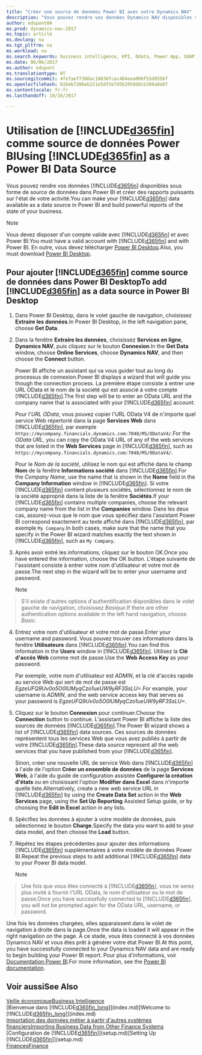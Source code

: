 ```yaml
---
title: "Créer une source de données Power BI avec votre Dynamics NAV"
description: "Vous pouvez rendre vos données Dynamics NAV disponibles sous forme de source de données dans Power BI et créer des rapports puissants sur l'état de votre activité."
author: edupont04
ms.prod: dynamics-nav-2017
ms.topic: article
ms.devlang: na
ms.tgt_pltfrm: na
ms.workload: na
ms.search.keywords: business intelligence, KPI, Odata, Power App, SOAP, analysis
ms.date: 06/06/2017
ms.author: edupont
ms.translationtype: HT
ms.sourcegitcommit: 4fefaef7380ac10836fcac404eea006f55d8556f
ms.openlocfilehash: b1beb7286eb221e5df3e7d5b2050ddcb389a0a07
ms.contentlocale: fr-fr
ms.lasthandoff: 10/16/2017

---
```

# <a name="using-included365finincludesd365finmdmd-as-a-power-bi-data-source"></a><span data-ttu-id="a698e-103">Utilisation de [!INCLUDE[d365fin](includes/d365fin_md.md)] comme source de données Power BI</span><span class="sxs-lookup"><span data-stu-id="a698e-103">Using [!INCLUDE[d365fin](includes/d365fin_md.md)] as a Power BI Data Source</span></span>
<span data-ttu-id="a698e-104">Vous pouvez rendre vos données [!INCLUDE[d365fin](includes/d365fin_md.md)] disponibles sous forme de source de données dans Power BI et créer des rapports puissants sur l'état de votre activité.</span><span class="sxs-lookup"><span data-stu-id="a698e-104">You can make your [!INCLUDE[d365fin](includes/d365fin_md.md)] data available as a data source in Power BI and build powerful reports of the state of your business.</span></span>  

> [!NOTE]  
>   <span data-ttu-id="a698e-105">Vous devez disposer d'un compte valide avec [!INCLUDE[d365fin](includes/d365fin_md.md)] et avec Power BI.</span><span class="sxs-lookup"><span data-stu-id="a698e-105">You must have a valid account with [!INCLUDE[d365fin](includes/d365fin_md.md)] and with Power BI.</span></span> <span data-ttu-id="a698e-106">En outre, vous devez télécharger [Power BI Desktop](https://powerbi.microsoft.com/en-us/desktop/).</span><span class="sxs-lookup"><span data-stu-id="a698e-106">Also, you must download [Power BI Desktop](https://powerbi.microsoft.com/en-us/desktop/).</span></span>  

## <a name="to-add-included365finincludesd365finmdmd-as-a-data-source-in-power-bi-desktop"></a><span data-ttu-id="a698e-107">Pour ajouter [!INCLUDE[d365fin](includes/d365fin_md.md)] comme source de données dans Power BI Desktop</span><span class="sxs-lookup"><span data-stu-id="a698e-107">To add [!INCLUDE[d365fin](includes/d365fin_md.md)] as a data source in Power BI Desktop</span></span>
1. <span data-ttu-id="a698e-108">Dans Power BI Desktop, dans le volet gauche de navigation, choisissez **Extraire les données**.</span><span class="sxs-lookup"><span data-stu-id="a698e-108">In Power BI Desktop, in the left navigation pane, choose **Get Data**.</span></span>
2. <span data-ttu-id="a698e-109">Dans la fenêtre **Extraire les données**, choisissez **Services en ligne**, **Dynamics NAV**, puis cliquez sur le bouton **Connexion**.</span><span class="sxs-lookup"><span data-stu-id="a698e-109">In the **Get Data** window, choose **Online Services**, choose **Dynamics NAV**, and then choose the **Connect** button.</span></span>

   <span data-ttu-id="a698e-110">Power BI affiche un assistant qui va vous guider tout au long du processus de connexion.</span><span class="sxs-lookup"><span data-stu-id="a698e-110">Power BI displays a wizard that will guide you though the connection process.</span></span> <span data-ttu-id="a698e-111">La première étape consiste à entrer une URL OData et le nom de la société qui est associé à votre compte [!INCLUDE[d365fin](includes/d365fin_md.md)].</span><span class="sxs-lookup"><span data-stu-id="a698e-111">The first step will be to enter an OData URL and the company name that is associated with your [!INCLUDE[d365fin](includes/d365fin_md.md)] account.</span></span>  

   <span data-ttu-id="a698e-112">Pour l'*URL OData*, vous pouvez copier l'URL OData V4 de n'importe quel service Web répertorié dans la page **Services Web** dans [!INCLUDE[d365fin](includes/d365fin_md.md)], par exemple `https://mycompany.financials.dynamics.com:7048/MS/ODataV4/`.</span><span class="sxs-lookup"><span data-stu-id="a698e-112">For the *OData URL*, you can copy the OData V4 URL of any of the web services that are listed in the **Web Services** page in [!INCLUDE[d365fin](includes/d365fin_md.md)], such as `https://mycompany.financials.dynamics.com:7048/MS/ODataV4/`.</span></span>  

   <span data-ttu-id="a698e-113">Pour le *Nom de la société*, utilisez le nom qui est affiché dans le champ **Nom** de la fenêtre **Informations société** dans [!INCLUDE[d365fin](includes/d365fin_md.md)].</span><span class="sxs-lookup"><span data-stu-id="a698e-113">For the *Company Name*, use the name that is shown in the **Name** field in the **Company Information** window in [!INCLUDE[d365fin](includes/d365fin_md.md)].</span></span> <span data-ttu-id="a698e-114">Si votre [!INCLUDE[d365fin](includes/d365fin_md.md)] contient plusieurs sociétés, sélectionnez le nom de la société approprié dans la liste de la fenêtre **Sociétés**.</span><span class="sxs-lookup"><span data-stu-id="a698e-114">If your [!INCLUDE[d365fin](includes/d365fin_md.md)] contains multiple companies, choose the relevant company name from the list in the **Companies** window.</span></span> <span data-ttu-id="a698e-115">Dans les deux cas, assurez-vous que le nom que vous spécifiez dans l'assistant Power BI correspond exactement au texte affiché dans [!INCLUDE[d365fin](includes/d365fin_md.md)], par exemple `My Company`.</span><span class="sxs-lookup"><span data-stu-id="a698e-115">In both cases, make sure that the name that you specify in the Power BI wizard matches exactly the text shown in [!INCLUDE[d365fin](includes/d365fin_md.md)], such as `My Company`.</span></span>
3. <span data-ttu-id="a698e-116">Après avoir entré les informations, cliquez sur le bouton OK.</span><span class="sxs-lookup"><span data-stu-id="a698e-116">Once you have entered the information, choose the OK button.</span></span> <span data-ttu-id="a698e-117">L'étape suivante de l'assistant consiste à entrer votre nom d'utilisateur et votre mot de passe.</span><span class="sxs-lookup"><span data-stu-id="a698e-117">The next step in the wizard will be to enter your username and password.</span></span>

   > [!NOTE]  
>    <span data-ttu-id="a698e-118">S'il existe d'autres options d'authentification disponibles dans le volet gauche de navigation, choisissez *Basique*.</span><span class="sxs-lookup"><span data-stu-id="a698e-118">If there are other authentication options available in the left hand navigation, choose *Basic*.</span></span>
4. <span data-ttu-id="a698e-119">Entrez votre nom d'utilisateur et votre mot de passe.</span><span class="sxs-lookup"><span data-stu-id="a698e-119">Enter your username and password.</span></span> <span data-ttu-id="a698e-120">Vous pouvez trouver ces informations dans la fenêtre **Utilisateurs** dans [!INCLUDE[d365fin](includes/d365fin_md.md)].</span><span class="sxs-lookup"><span data-stu-id="a698e-120">You can find this information in the **Users** window in [!INCLUDE[d365fin](includes/d365fin_md.md)].</span></span> <span data-ttu-id="a698e-121">Utilisez la **Clé d'accès Web** comme mot de passe.</span><span class="sxs-lookup"><span data-stu-id="a698e-121">Use the **Web Access Key** as your password.</span></span>

   <span data-ttu-id="a698e-122">Par exemple, votre nom d'utilisateur est *ADMIN*, et la clé d'accès rapide au service Web qui sert de mot de passe est *EgzeUFQ9Uv0o5O0lUMyqCzo1ueUW9yRF3SsLU=*.</span><span class="sxs-lookup"><span data-stu-id="a698e-122">For example, your username is *ADMIN*, and the web service access key that serves as your password is *EgzeUFQ9Uv0o5O0lUMyqCzo1ueUW9yRF3SsLU=*.</span></span>
5. <span data-ttu-id="a698e-123">Cliquez sur le bouton **Connexion** pour continuer.</span><span class="sxs-lookup"><span data-stu-id="a698e-123">Choose the **Connection** button to continue.</span></span> <span data-ttu-id="a698e-124">L'assistant Power BI affiche la liste des sources de données [!INCLUDE[d365fin](includes/d365fin_md.md)].</span><span class="sxs-lookup"><span data-stu-id="a698e-124">The Power BI wizard shows a list of [!INCLUDE[d365fin](includes/d365fin_md.md)] data sources.</span></span> <span data-ttu-id="a698e-125">Ces sources de données représentent tous les services Web que vous avez publiés à partir de votre [!INCLUDE[d365fin](includes/d365fin_md.md)].</span><span class="sxs-lookup"><span data-stu-id="a698e-125">These data source represent all the web services that you have published from your [!INCLUDE[d365fin](includes/d365fin_md.md)].</span></span>

   <span data-ttu-id="a698e-126">Sinon, créer une nouvelle URL de service Web dans [!INCLUDE[d365fin](includes/d365fin_md.md)] à l'aide de l'option **Créer un ensemble de données** de la page **Services Web**, à l'aide du guide de configuration assistée **Configurer la création d'états** ou en choisissant l'option **Modifier dans Excel** dans n'importe quelle liste.</span><span class="sxs-lookup"><span data-stu-id="a698e-126">Alternatively, create a new web service URL in [!INCLUDE[d365fin](includes/d365fin_md.md)] by using the **Create Data Set** action in the **Web Services** page, using the **Set Up Reporting** Assisted Setup guide, or by choosing the **Edit in Excel** action in any lists.</span></span>

6. <span data-ttu-id="a698e-127">Spécifiez les données à ajouter à votre modèle de données, puis sélectionnez le bouton **Charge**.</span><span class="sxs-lookup"><span data-stu-id="a698e-127">Specify the data you want to add to your data model, and then choose the **Load** button.</span></span>
7. <span data-ttu-id="a698e-128">Répétez les étapes précédentes pour ajouter des informations [!INCLUDE[d365fin](includes/d365fin_md.md)] supplémentaires à votre modèle de données Power BI.</span><span class="sxs-lookup"><span data-stu-id="a698e-128">Repeat the previous steps to add additional [!INCLUDE[d365fin](includes/d365fin_md.md)] data to your Power BI data model.</span></span>

   > [!NOTE]  
>    <span data-ttu-id="a698e-129">Une fois que vous êtes connecté à [!INCLUDE[d365fin](includes/d365fin_md.md)], vous ne serez plus invité à fournir l'URL OData, le nom d'utilisateur ou le mot de passe.</span><span class="sxs-lookup"><span data-stu-id="a698e-129">Once you have successfully connected to [!INCLUDE[d365fin](includes/d365fin_md.md)], you will not be prompted again for the OData URL, username, or password.</span></span>

<span data-ttu-id="a698e-130">Une fois les données chargées, elles apparaissent dans le volet de navigation à droite dans la page.</span><span class="sxs-lookup"><span data-stu-id="a698e-130">Once the data is loaded it will appear in the right navigation on the page.</span></span> <span data-ttu-id="a698e-131">À ce stade, vous êtes connecté à vos données Dynamics NAV et vous êtes prêt à générer votre état Power BI.</span><span class="sxs-lookup"><span data-stu-id="a698e-131">At this point, you have successfully connected to your Dynamics NAV data and are ready to begin building your Power BI report.</span></span> <span data-ttu-id="a698e-132">Pour plus d'informations, voir [Documentation Power BI](https://powerbi.microsoft.com/documentation/powerbi-landing-page/).</span><span class="sxs-lookup"><span data-stu-id="a698e-132">For more information, see the [Power BI documentation](https://powerbi.microsoft.com/documentation/powerbi-landing-page/).</span></span>

## <a name="see-also"></a><span data-ttu-id="a698e-133">Voir aussi</span><span class="sxs-lookup"><span data-stu-id="a698e-133">See Also</span></span>
[<span data-ttu-id="a698e-134">Veille économique</span><span class="sxs-lookup"><span data-stu-id="a698e-134">Business Intelligence</span></span>](bi.md)  
<span data-ttu-id="a698e-135">[Bienvenue dans [!INCLUDE[d365fin_long](includes/d365fin_long_md.md)]](index.md)</span><span class="sxs-lookup"><span data-stu-id="a698e-135">[Welcome to [!INCLUDE[d365fin_long](includes/d365fin_long_md.md)]](index.md)</span></span>  
[<span data-ttu-id="a698e-136">Importation des données métier à partir d'autres systèmes financiers</span><span class="sxs-lookup"><span data-stu-id="a698e-136">Importing Business Data from Other Finance Systems</span></span>](upload-data.md)  
<span data-ttu-id="a698e-137">[Configuration de [!INCLUDE[d365fin](includes/d365fin_md.md)]](setup.md)</span><span class="sxs-lookup"><span data-stu-id="a698e-137">[Setting Up [!INCLUDE[d365fin](includes/d365fin_md.md)]](setup.md)</span></span>  
[<span data-ttu-id="a698e-138">Finances</span><span class="sxs-lookup"><span data-stu-id="a698e-138">Finance</span></span>](finance.md)  

